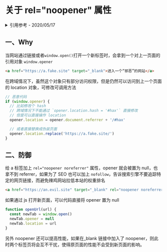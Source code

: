 # 关于 rel="noopener" 属性

<details>
<summary>引用参考 - 2020/05/17</summary>

- [危险的 target="\_blank" 与 “opener”](https://mp.weixin.qq.com/s/T4jQUdS-rar7hr2EWilJrw) _- 创宇前端 2018-03-06_
- [About rel=noopener](https://mathiasbynens.github.io/rel-noopener/)

</details>

## 一、Why

当网站通过链接或者`window.open()`打开一个新标签时，会拿到一个对上一页面的引用对象 `window.opener`

```html
<a href="https://a.fake.site" target="_blank">进入一个“邪恶”的网站</a>
```

在跨域情况下，虽然这个对象只有部分访问权限，但是仍然可以访问到上一个页面的 location 对象，可修改可调用方法

```js
// 恶意代码
if (window.opener) {
  // 比如修改个 hash
  // 跨域情况下不能通过 `opener.location.hash = '#hax'` 直接修改
  // 但是可以直接操作 location
  opener.location = opener.document.referrer + '/#hax'

  // 或者直接替换成伪装页面
  opener.location.replace('https://a.fake.site/')
}
```

## 二、防御

给 a 标签加上 `rel="noopener noreferrer"` 属性，opener 就会被置为 null，也拿不到 referrer，如果为了 SEO 也可以加上 `nofollow`，告诉搜索引擎不要追踪特定的网页链接，而避免辣鸡网站拉低本站的权重排名

```html
<a href="https://an.evil.site" target="_blank" rel="noopener noreferrer nofollow">进入一个“邪恶”的网站</a>
```

如果通过 js 打开新页面，可以代码直接将 opener 置为 null

```js
function openUrl(url) {
  const newTab = window.open()
  newTab.opener = null
  newTab.location = url
}
```

另外 noopener 还可以提高性能，如果在\_blank 链接中加入了 noopener，则此时两个标签页将会互不干扰，使得原页面的性能不会受到新页面的影响。

